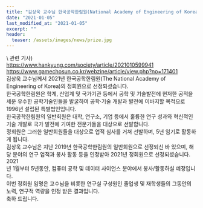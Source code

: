 ```yaml
---
title: "김상욱 교수님 한국공학한림원(National Academy of Engineering of Korea) 정회원 선정"
date: "2021-01-05"
last_modified_at: "2021-01-05"
excerpt: ""
header:
  teaser: /assets/images/news/prize.jpg
---
```

\\
관련 기사)<br>https://www.hankyung.com/society/article/2021010599941<br>https://www.gamechosun.co.kr/webzine/article/view.php?no=171401<br>김상욱 교수님께서 2021년 한국공학한림원(The National Academy of Engineering of Korea)의 정회원으로 선정되셨습니다.<br>한국공학한림원은 학계, 산업계 및 국가기관 등에서 공학 및 기술발전에 현저한 공적을 세운 우수한 공학기술인들을 발굴하여 공학·기술 개발과 발전에 이바지할 목적으로 1996년 설립된 특별법인입니다.<br>한국공학한림원의 일반회원은 대학, 연구소, 기업 등에서 훌륭한 연구 성과와 혁신적인 기술 개발로 국가 발전에 기여한 전문가들을 대상으로 선발합니다.<br>정회원은 그러한 일반회원들을 대상으로 업적 심사를 거쳐 선발하며, 5년 임기로 활동하게 됩니다.<br>김상욱 교수님은 지난 2019년 한국공학한림원의 일반회원으로 선정되신 바 있으며, 해당 분야의 연구 업적과 봉사 활동 등을 인정받아 2021년 정회원으로 선정되셨습니다.<br>2021<br>년 1월부터 5년동안, 컴퓨터 공학 및 데이터 사이언스 분야에서 봉사/활동하실 예정입니다.<br>이번 정회원 임명은 교수님을 비롯한 연구실 구성원인 졸업생 및 재학생들의 그동안의 노력, 연구적 역량을 인정 받은 결과입니다.<br>축하 드립니다.